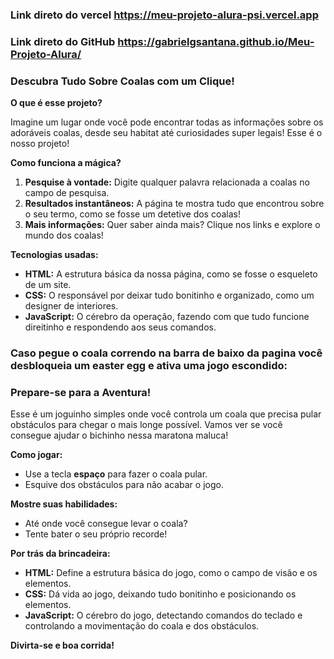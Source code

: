 ### **Link direto do vercel https://meu-projeto-alura-psi.vercel.app** ###

### **Link direto do GitHub https://gabrielgsantana.github.io/Meu-Projeto-Alura/** ###

###  **Descubra Tudo Sobre Coalas com um Clique!**

**O que é esse projeto?**

Imagine um lugar onde você pode encontrar todas as informações sobre os adoráveis coalas, desde seu habitat até curiosidades super legais! Esse é o nosso projeto! 

**Como funciona a mágica?**

1. **Pesquise à vontade:** Digite qualquer palavra relacionada a coalas no campo de pesquisa.
2. **Resultados instantâneos:** A página te mostra tudo que encontrou sobre o seu termo, como se fosse um detetive dos coalas!
3. **Mais informações:** Quer saber ainda mais? Clique nos links e explore o mundo dos coalas!

**Tecnologias usadas:**

* **HTML:** A estrutura básica da nossa página, como se fosse o esqueleto de um site.
* **CSS:** O responsável por deixar tudo bonitinho e organizado, como um designer de interiores.
* **JavaScript:** O cérebro da operação, fazendo com que tudo funcione direitinho e respondendo aos seus comandos.

### **Caso pegue o coala correndo na barra de baixo da pagina você desbloqueia um easter egg e ativa uma jogo escondido:** ###

###  **Prepare-se para a Aventura!**

Esse é um joguinho simples onde você controla um coala que precisa pular obstáculos para chegar o mais longe possível. Vamos ver se você consegue ajudar o bichinho nessa maratona maluca!

**Como jogar:**

* Use a tecla **espaço** para fazer o coala pular.
* Esquive dos obstáculos para não acabar o jogo.

**Mostre suas habilidades:**

* Até onde você consegue levar o coala?
* Tente bater o seu próprio recorde!

**Por trás da brincadeira:**

* **HTML:** Define a estrutura básica do jogo, como o campo de visão e os elementos.
* **CSS:** Dá vida ao jogo, deixando tudo bonitinho e posicionando os elementos.
* **JavaScript:** O cérebro do jogo, detectando comandos do teclado e controlando a movimentação do coala e dos obstáculos.



**Divirta-se e boa corrida!**
